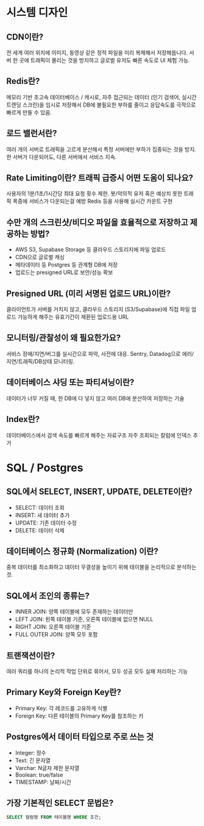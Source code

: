 # 시스템 디자인

## CDN이란?

전 세계 여러 위치에 이미지, 동영상 같은 정적 파일을 미리 복제해서 저장해둡니다.
서버 한 곳에 트래픽이 몰리는 것을 방지하고 글로벌 유저도 빠른 속도로 UI 체험 가능.



## Redis란?

메모리 기반 초고속 데이터베이스 / 캐시로, 자주 접근되는 데이터 (인기 검색어, 실시간 트렌딩 스크린)을 임시로 저장해서 DB에 불필요한 부하를 줄이고 응답속도를 극적으로 빠르게 만들 수 있음.

## 로드 밸런서란?

여러 개의 서버로 트래픽을 고르게 분산해서 특정 서버에만 부하가 집중되는 것을 방지. 
한 서버가 다운되어도, 다른 서버에서 서비스 지속.

## Rate Limiting이란? 트래픽 급증시 어떤 도움이 되나요?

사용자의 1분/1초/1시간당 최대 요청 횟수 제한.
봇/악의적 유저 혹은 예상치 못한 트래픽 폭증에 서비스가 다운되는걸 예방
Redis 등을 사용해 실시간 카운트 구현 

## 수만 개의 스크린샷/비디오 파일을 효율적으로 저장하고 제공하는 방법?

- AWS S3, Supabase Storage 등 클라우드 스토리지에 파일 업로드
- CDN으로 글로벌 캐싱
- 메타데이터 등 Postgres 등 관계형 DB에 저장
- 업로드는 presigned URL로 보안/성능 확보 

## Presigned URL (미리 서명된 업로드 URL)이란?

클라이언트가 서버를 거치지 않고, 클라우드 스토리지 (S3/Supabase)에 직접 파일 업로드 가능하게 해주는 
유효기간이 제환된 업로드용 URL 


## 모니터링/관찰성이 왜 필요한가요?
서비스 장애/지연/버그를 실시간으로 파악, 사전에 대응.
Sentry, Datadog으로 에러/지연/트래픽/DB상태 모니터링. 

## 데이터베이스 샤딩 또는 파티셔닝이란?

데이터가 너무 커질 때, 한 DB에 다 넣지 않고 여러 DB에 분산하여 저장하는 기술 

## Index란?
데이터베이스에서 검색 속도를 빠르게 해주는 자료구조 
자주 조회되는 칼럼에 인덱스 추가 

# SQL / Postgres

## SQL에서 SELECT, INSERT, UPDATE, DELETE이란?

- SELECT: 데이터 조회
- INSERT: 새 데이터 추가
- UPDATE: 기존 데이터 수정
- DELETE: 데이터 삭제 

## 데이터베이스 정규화 (Normalization) 이란?

중복 데이터를 최소화하고 데이터 무결성을 높이기 위해 테이블을 논리적으로 분석하는 것. 

## SQL에서 조인의 종류는?

- INNER JOIN: 양쪽 테이블에 모두 존재하는 데이터만 
- LEFT JOIN: 왼쪽 테이블 기준, 오른쪽 테이블에 없으면 NULL
- RIGHT JOIN: 오른쪽 테이블 기준
- FULL OUTER JOIN: 양쪽 모두 포함 


## 트랜잭션이란?

여러 쿼리를 하나의 논리적 작업 단위로 묶어서, 모두 성공 모두 실패 처리하는 기능 


## Primary Key와 Foreign Key란?

- Primary Key: 각 레코드를 고유하게 식별 
- Foreign Key: 다른 테이블의 Primary Key를 참조하는 키 

## Postgres에서 데이터 타입으로 주로 쓰는 것 

- Integer: 정수
- Text: 긴 문자열
- Varchar: N글자 제한 문자열
- Boolean: true/false
- TIMESTAMP: 날짜/시간

## 가장 기본적인 SELECT 문법은?

```sql
SELECT 컬럼명 FROM 테이블명 WHERE 조건; 
```

